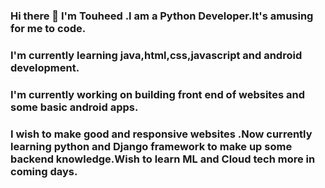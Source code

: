 ### Hi there 👋  I'm Touheed .I am a Python Developer.It's amusing for me to code.

<!--
**mohammedtouheedpatelgithubcom/mohammedtouheedpatelgithubcom** is a ✨ _special_ ✨ repository because its `README.md` (this file) appears on your GitHub profile.

Here are some ideas to get you started:

- 🔭 I’m currently working on ...
- 🌱 I’m currently learning ...
- 👯 I’m looking to collaborate on ...
- 🤔 I’m looking for help with ...
- 💬 Ask me about ...
- 📫 How to reach me: ...
- 😄 Pronouns: ...
- ⚡ Fun fact: ...
-->
### I'm currently learning java,html,css,javascript and android development.
### I'm currently working on building front end of websites and some basic android apps.
### I wish to make good and responsive websites .Now currently learning python and Django framework to make up some backend knowledge.Wish to learn ML and Cloud tech more in coming days.
